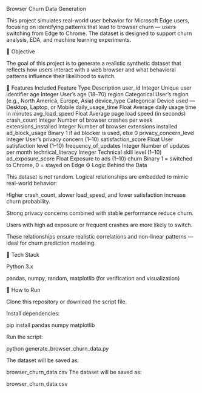 Browser Churn Data Generation

This project simulates real-world user behavior for Microsoft Edge users, focusing on identifying patterns that lead to browser churn — users switching from Edge to Chrome. The dataset is designed to support churn analysis, EDA, and machine learning experiments.

🎯 Objective

The goal of this project is to generate a realistic synthetic dataset that reflects how users interact with a web browser and what behavioral patterns influence their likelihood to switch.

🧩 Features Included
Feature	Type	Description
user_id	Integer	Unique user identifier
age	Integer	User’s age (18–70)
region	Categorical	User’s region (e.g., North America, Europe, Asia)
device_type	Categorical	Device used — Desktop, Laptop, or Mobile
daily_usage_time	Float	Average daily usage time in minutes
avg_load_speed	Float	Average page load speed (in seconds)
crash_count	Integer	Number of browser crashes per week
extensions_installed	Integer	Number of browser extensions installed
ad_block_usage	Binary	1 if ad blocker is used, else 0
privacy_concern_level	Integer	User’s privacy concern (1–10)
satisfaction_score	Float	User satisfaction level (1–10)
frequency_of_updates	Integer	Number of updates per month
technical_literacy	Integer	Technical skill level (1–10)
ad_exposure_score	Float	Exposure to ads (1–10)
churn	Binary	1 = switched to Chrome, 0 = stayed on Edge
⚙️ Logic Behind the Data

This dataset is not random. Logical relationships are embedded to mimic real-world behavior:

Higher crash_count, slower load_speed, and lower satisfaction increase churn probability.

Strong privacy concerns combined with stable performance reduce churn.

Users with high ad exposure or frequent crashes are more likely to switch.

These relationships ensure realistic correlations and non-linear patterns — ideal for churn prediction modeling.

🧠 Tech Stack

Python 3.x

pandas, numpy, random, matplotlib (for verification and visualization)

🚀 How to Run

Clone this repository or download the script file.

Install dependencies:

pip install pandas numpy matplotlib


Run the script:

python generate_browser_churn_data.py

The dataset will be saved as:

browser_churn_data.csv
The dataset will be saved as:

browser_churn_data.csv
